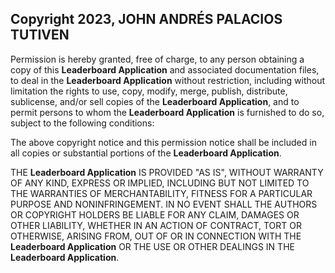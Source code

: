 ## Copyright 2023, JOHN ANDRÉS PALACIOS TUTIVEN

Permission is hereby granted, free of charge, to any person obtaining a copy of this **Leaderboard Application** and associated
documentation files, to deal in the **Leaderboard Application** without restriction, including without limitation the rights to
use, copy, modify, merge, publish, distribute, sublicense, and/or sell copies of the **Leaderboard Application**, and to permit
persons to whom the **Leaderboard Application** is furnished to do so, subject to the following conditions:

The above copyright notice and this permission notice shall be included in all copies or substantial portions of the
**Leaderboard Application**.

THE **Leaderboard Application** IS PROVIDED "AS IS", WITHOUT WARRANTY OF ANY KIND, EXPRESS OR IMPLIED, INCLUDING BUT NOT LIMITED
TO THE WARRANTIES OF MERCHANTABILITY, FITNESS FOR A PARTICULAR PURPOSE AND NONINFRINGEMENT. IN NO EVENT SHALL THE
AUTHORS OR COPYRIGHT HOLDERS BE LIABLE FOR ANY CLAIM, DAMAGES OR OTHER LIABILITY, WHETHER IN AN ACTION OF CONTRACT, TORT
OR OTHERWISE, ARISING FROM, OUT OF OR IN CONNECTION WITH THE **Leaderboard Application** OR THE USE OR OTHER DEALINGS IN THE
**Leaderboard Application**.
